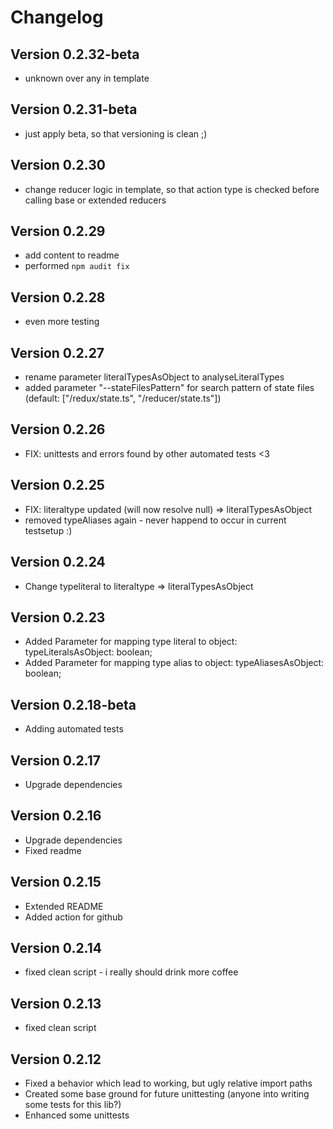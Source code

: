 # Changelog 

## Version 0.2.32-beta
- unknown over any in template

## Version 0.2.31-beta
- just apply beta, so that versioning is clean ;)

## Version 0.2.30
- change reducer logic in template, so that action type is checked before calling base or extended reducers

## Version 0.2.29
- add content to readme
- performed ```npm audit fix```

## Version 0.2.28
- even more testing

## Version 0.2.27
- rename parameter literalTypesAsObject to analyseLiteralTypes
- added parameter "--stateFilesPattern" for search pattern of state files (default:  ["/redux/state.ts", "/reducer/state.ts"])

## Version 0.2.26
- FIX: unittests and errors found by other automated tests <3

## Version 0.2.25
- FIX: literaltype updated (will now resolve null) => literalTypesAsObject
- removed typeAliases again - never happend to occur in current testsetup :)

## Version 0.2.24
- Change typeliteral to literaltype => literalTypesAsObject

## Version 0.2.23
- Added Parameter for mapping type literal to object: typeLiteralsAsObject: boolean;
- Added Parameter for mapping type alias to object: typeAliasesAsObject: boolean;

## Version 0.2.18-beta
- Adding automated tests

## Version 0.2.17
- Upgrade dependencies

## Version 0.2.16
- Upgrade dependencies
- Fixed readme

## Version 0.2.15
- Extended README
- Added action for github

## Version 0.2.14
- fixed clean script - i really should drink more coffee

## Version 0.2.13
- fixed clean script

## Version 0.2.12
- Fixed a behavior which lead to working, but ugly relative import paths
- Created some base ground for future unittesting (anyone into writing some tests for this lib?)
- Enhanced some unittests